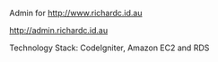 Admin for http://www.richardc.id.au

http://admin.richardc.id.au

Technology Stack: CodeIgniter, Amazon EC2 and RDS
